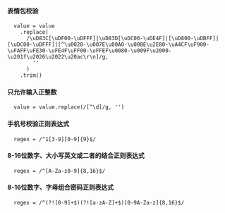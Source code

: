 #### 表情包校验

```
  value = value
    .replace(
      /\uD83C[\uDF00-\uDFFF]|\uD83D[\uDC00-\uDE4F]|[\uD800-\uDBFF]|[\uDC00-\uDFFF]|[^\u0020-\u007E\u00A0-\u00BE\u2E80-\uA4CF\uF900-\uFAFF\uFE30-\uFE4F\uFF00-\uFFEF\u0080-\u009F\u2000-\u201f\u2026\u2022\u20ac\r\n]/g,
        ''
      )
    .trim()
```

#### 只允许输入正整数

```
  value = value.replace(/[^\d]/g, '')
```

#### 手机号校验正则表达式

```
  regex = /^1[3-9][0-9]{9}$/
```
#### 8-16位数字、大小写英文或二者的结合正则表达式

```
  regex = /^[A-Za-z0-9]{8,16}$/
```


#### 8-16位数字、字母组合密码正则表达式

```
  regex = /^(?![0-9]+$)(?![a-zA-Z]+$)[0-9A-Za-z]{8,16}$/
```
